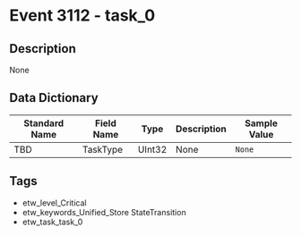 # Event 3112 - task_0

## Description
None

## Data Dictionary
|Standard Name|Field Name|Type|Description|Sample Value|
|---|---|---|---|---|
|TBD|TaskType|UInt32|None|`None`|

## Tags
* etw_level_Critical
* etw_keywords_Unified_Store StateTransition
* etw_task_task_0